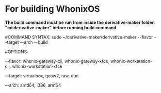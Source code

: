 # For building WhonixOS 


**The build command must be run from inside the derivative-maker folder. "cd derivative-maker" before running build command**

#COMMAND SYNTAX:
sudo ~/derivative-maker/derivative-maker --flavor <FLAVOR> --target <TARGET> --arch <ARCHITECTURE> --build


#OPTIONS:

--flavor: whonix-gateway-cli, whonix-gateway-xfce, whonix-workstation-cli, whonix-workstation-xfce

--target: virtualbox, qcow2, raw, utm

--arch: amd64, i386, arm64
